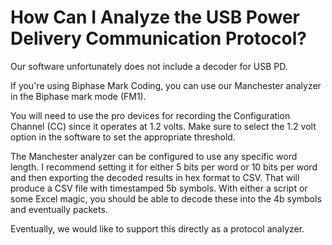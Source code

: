 # How Can I Analyze the USB Power Delivery Communication Protocol?

Our software unfortunately does not include a decoder for USB PD.

If you're using Biphase Mark Coding, you can use our Manchester analyzer in the Biphase mark mode \(FM1\).

You will need to use the pro devices for recording the Configuration Channel \(CC\) since it operates at 1.2 volts. Make sure to select the 1.2 volt option in the software to set the appropriate threshold.

The Manchester analyzer can be configured to use any specific word length. I recommend setting it for either 5 bits per word or 10 bits per word and then exporting the decoded results in hex format to CSV. That will produce a CSV file with timestamped 5b symbols. With either a script or some Excel magic, you should be able to decode these into the 4b symbols and eventually packets.

Eventually, we would like to support this directly as a protocol analyzer.

